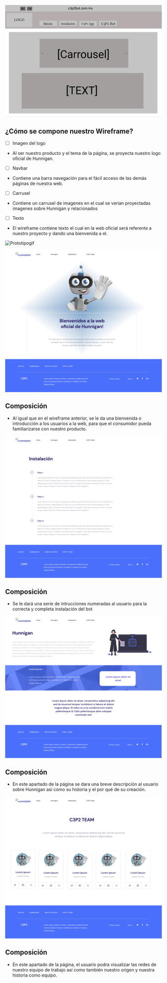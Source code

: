 ![Wireframe](./Materiales/wireframe1_WebApp.png)
## ¿Cómo se compone nuestro Wireframe?

- [ ] Imagen del logo
- Al ser nuestro producto y el tema de la página, se proyecta nuestro logo oficial de Hunnigan.

- [ ] Navbar
- Contiene una barra navegación para el fácil acceso de las demás páginas de nuestra web.

- [ ] Carrusel
- Contiene un carrusel de imagenes en el cual se verían proyectadas imagenes sobre Hunnigan y relacionados

- [ ] Texto 
- El wireframe contiene texto el cual en la web oficial será referente a nuestro proyecto y dando una bienvenida a el.

![Prototipogif](./Materiales/proto.gif)

![Prototipo1](./Materiales/Prototipo.jpg)
## Composición

- Al igual que en el wireframe anterior, se le da una bienvenida o introducción a los usuarios a la web, para que el consumidor pueda familiarizarse con nuestro producto.

![Prototipo2](./Materiales/Prototipo2.jpg)
## Composición 

- Se le dará una serie de intrucciones numeradas al usuario para la correcta y completa instalación del bot 

![Prototipo3](./Materiales/Prototipo3.jpg)
## Composición 

- En este apartado de la página se dara una breve descripción al usuario sobre Hunnigan así como su historia y el por qué de su creación.

![Prototipo4](./Materiales/Prototipo4.jpg)
## Composición 

- En este apartado de la página, el usuario podra visualizar las redes de nuestro equipo de trabajo así como también nuestro origen y nuestra historia como equipo.
